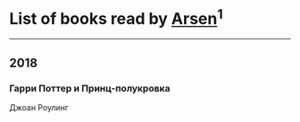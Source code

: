 # List of books read by [Arsen](https://www.facebook.com/profile.php?id=1568541956547705)<sup>1</sup>
---

## 2018

### Гарри Поттер и Принц-полукровка
Джоан Роулинг



